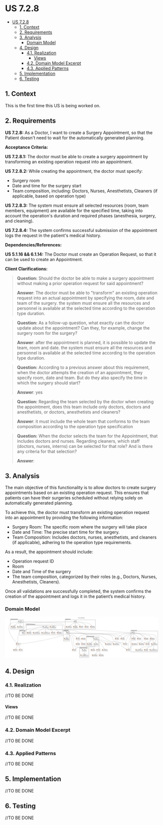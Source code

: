 # US 7.2.8

<!-- TOC -->
* [US 7.2.8](#us-728)
  * [1. Context](#1-context)
  * [2. Requirements](#2-requirements)
  * [3. Analysis](#3-analysis)
    * [Domain Model](#domain-model)
  * [4. Design](#4-design)
    * [4.1. Realization](#41-realization)
      * [Views](#views)
    * [4.2. Domain Model Excerpt](#42-domain-model-excerpt)
    * [4.3. Applied Patterns](#43-applied-patterns)
  * [5. Implementation](#5-implementation)
  * [6. Testing](#6-testing)
<!-- TOC -->


## 1. Context

This is the first time this US is being worked on.

## 2. Requirements

**US 7.2.8:** As a Doctor, I want to create a Surgery Appointment, so that the Patient doesn't need to wait for the
automatically generated planning.

**Acceptance Criteria:**

**US 7.2.8.1:** The doctor must be able to create a surgery appointment by transforming an existing operation request 
into an appointment.

**US 7.2.8.2:** While creating the appointment, the doctor must specify:

- Surgery room
- Date and time for the surgery start
- Team composition, including: Doctors, Nurses, Anesthetists, Cleaners (if applicable, based on operation type)

**US 7.2.8.3:** The system must ensure all selected resources (room, team members, equipment) are available for the 
specified time, taking into account the operation's duration and required phases (anesthesia, surgery, and cleaning).

**US 7.2.8.4:** The system confirms successful submission of the appointment logs the request in the patient's
medical history.

**Dependencies/References:**

**US 5.1.16 && 6.1.14:** The Doctor must create an Operation Request, so that it can be used to create an Appointment.

**Client Clarifications:**

>**Question:** Should the doctor be able to make a surgery appointment without making a prior operation request for 
> said appointment?
>
>**Answer**: The doctor must be able to "transform" an existing operation request into an actual appointment by 
> specifying the room, date and team of the surgery. the system must ensure all the resources and personnel is available
> at the selected time according to the operation type duration.

>**Question:** As a follow-up question, what exactly can the doctor update about the appointment? Can they, for example,
> change the surgery room for the surgery?
>
>**Answer**: after the appointment is planned, it is possible to update the team, room and date. the system must ensure 
> all the resources and personnel is available at the selected time according to the operation type duration.

>**Question:** According to a previous answer about this requirement, when the doctor attempts the creation of an 
> appointment, they specify room, date and team. But do they also specify the time in which the surgery should start?
>
>**Answer**: yes

>**Question:** Regarding the team selected by the doctor when creating the appointment, does this team include only 
> doctors, doctors and anesthetists, or doctors, anesthetists and cleaners?
>
>**Answer**: it must include the whole team that conforms to the team composition according to the operation type 
> specification

>**Question:** When the doctor selects the team for the Appointment, that includes doctors and nurses. Regarding cleaners,
> which staff (doctors, nurses, interns) can be selected for that role? And is there any criteria for that selection?
>
>**Answer**:

## 3. Analysis

The main objective of this functionality is to allow doctors to create surgery appointments based on an existing 
operation request. This ensures that patients can have their surgeries scheduled without relying solely on automatically
generated planning.

To achieve this, the doctor must transform an existing operation request into an appointment by providing the following 
information:

- Surgery Room: The specific room where the surgery will take place
- Date and Time: The precise start time for the surgery.
- Team Composition: Includes doctors, nurses, anesthetists, and cleaners (if applicable), adhering to the operation type
requirements.

As a result, the appointment should include:

- Operation request ID
- Room
- Date and Time of the surgery
- The team composition, categorized by their roles (e.g., Doctors, Nurses, Anesthetists, Cleaners).

Once all validations are successfully completed, the system confirms the creation of the appointment and logs it in the 
patient’s medical history.

### Domain Model

![us-7.2.8-dm.svg](diagrams/dm/us-7.2.8-dm.svg)

## 4. Design

### 4.1. Realization

//TO BE DONE

#### Views

//TO BE DONE

### 4.2. Domain Model Excerpt

//TO BE DONE

### 4.3. Applied Patterns

//TO BE DONE

## 5. Implementation

//TO BE DONE

## 6. Testing

//TO BE DONE
